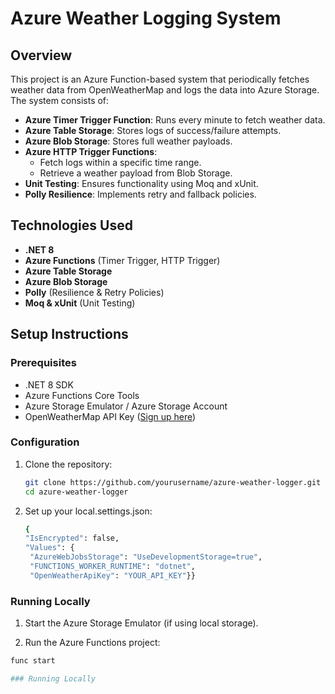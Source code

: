 # Azure Weather Logging System

## Overview

This project is an Azure Function-based system that periodically fetches weather data from OpenWeatherMap and logs the data into Azure Storage. The system consists of:

- **Azure Timer Trigger Function**: Runs every minute to fetch weather data.
- **Azure Table Storage**: Stores logs of success/failure attempts.
- **Azure Blob Storage**: Stores full weather payloads.
- **Azure HTTP Trigger Functions**:
  - Fetch logs within a specific time range.
  - Retrieve a weather payload from Blob Storage.
- **Unit Testing**: Ensures functionality using Moq and xUnit.
- **Polly Resilience**: Implements retry and fallback policies.

## Technologies Used

- **.NET 8**
- **Azure Functions** (Timer Trigger, HTTP Trigger)
- **Azure Table Storage**
- **Azure Blob Storage**
- **Polly** (Resilience & Retry Policies)
- **Moq & xUnit** (Unit Testing)

## Setup Instructions

### Prerequisites

- .NET 8 SDK
- Azure Functions Core Tools
- Azure Storage Emulator / Azure Storage Account
- OpenWeatherMap API Key ([Sign up here](https://home.openweathermap.org/users/sign_up))

### Configuration

1. Clone the repository:
   ```sh
   git clone https://github.com/yourusername/azure-weather-logger.git
   cd azure-weather-logger
   
1. Set up your local.settings.json:
   ```sh
   {
   "IsEncrypted": false,
   "Values": {
    "AzureWebJobsStorage": "UseDevelopmentStorage=true",
    "FUNCTIONS_WORKER_RUNTIME": "dotnet",
    "OpenWeatherApiKey": "YOUR_API_KEY"}}

 ### Running Locally
1. Start the Azure Storage Emulator (if using local storage).

1. Run the Azure Functions project:
```sh
func start

### Running Locally
